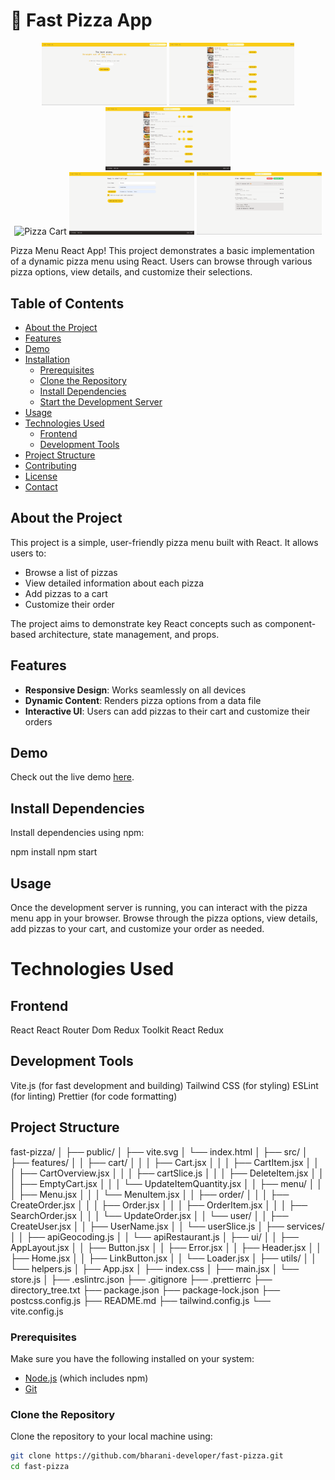 # 🍕 Fast Pizza App

<div align="center">
  <img src="https://github.com/bharani-developer/fast-pizza/blob/main/public/pizza1.png" alt="Pizza Home" width="200"/>
  <img src="https://github.com/bharani-developer/fast-pizza/blob/main/public/pizza2.png" alt="Pizza Menu" width="200"/>
  <img src="https://github.com/bharani-developer/fast-pizza/blob/main/public/pizza3.png" alt="Pizza Add" width="200"/>

</div>
<div align="center">
 <img src="https://github.com/bharani-developer/fast-pizza/blob/main/public/pizza45.png" alt="Pizza Cart" width="200"/>
  <img src="https://github.com/bharani-developer/fast-pizza/blob/main/public/pizza5.png" alt="Pizza Order" width="200"/>
  <img src="https://github.com/bharani-developer/fast-pizza/blob/main/public/pizza6.png" alt="Pizza Status" width="200"/>
</div>

Pizza Menu React App! This project demonstrates a basic implementation of a dynamic pizza menu using React. Users can browse through various pizza options, view details, and customize their selections.

## Table of Contents

- [About the Project](#about-the-project)
- [Features](#features)
- [Demo](#demo)
- [Installation](#installation)
  - [Prerequisites](#prerequisites)
  - [Clone the Repository](#clone-the-repository)
  - [Install Dependencies](#install-dependencies)
  - [Start the Development Server](#start-the-development-server)
- [Usage](#usage)
- [Technologies Used](#technologies-used)
  - [Frontend](#frontend)
  - [Development Tools](#development-tools)
- [Project Structure](#project-structure)
- [Contributing](#contributing)
- [License](#license)
- [Contact](#contact)

## About the Project

This project is a simple, user-friendly pizza menu built with React. It allows users to:

- Browse a list of pizzas
- View detailed information about each pizza
- Add pizzas to a cart
- Customize their order

The project aims to demonstrate key React concepts such as component-based architecture, state management, and props.

## Features

- **Responsive Design**: Works seamlessly on all devices
- **Dynamic Content**: Renders pizza options from a data file
- **Interactive UI**: Users can add pizzas to their cart and customize their orders

## Demo

Check out the live demo [here](https://bharani-developer.github.io/fast-pizza/).

## Install Dependencies

Install dependencies using npm:

npm install
npm start

## Usage

Once the development server is running, you can interact with the pizza menu app in your browser. Browse through the pizza options, view details, add pizzas to your cart, and customize your order as needed.

# Technologies Used

## Frontend

React
React Router Dom
Redux Toolkit
React Redux

## Development Tools

Vite.js (for fast development and building)
Tailwind CSS (for styling)
ESLint (for linting)
Prettier (for code formatting)

## Project Structure

fast-pizza/
│
├── public/
│ ├── vite.svg
│ └── index.html
│
├── src/
│ ├── features/
│ │ ├── cart/
│ │ │ ├── Cart.jsx
│ │ │ ├── CartItem.jsx
│ │ │ ├── CartOverview.jsx
│ │ │ ├── cartSlice.js
│ │ │ ├── DeleteItem.jsx
│ │ │ ├── EmptyCart.jsx
│ │ │ └── UpdateItemQuantity.jsx
│ │ ├── menu/
│ │ │ ├── Menu.jsx
│ │ │ └── MenuItem.jsx
│ │ ├── order/
│ │ │ ├── CreateOrder.jsx
│ │ │ ├── Order.jsx
│ │ │ ├── OrderItem.jsx
│ │ │ ├── SearchOrder.jsx
│ │ │ └── UpdateOrder.jsx
│ │ └── user/
│ │ ├── CreateUser.jsx
│ │ ├── UserName.jsx
│ │ └── userSlice.js
│ ├── services/
│ │ ├── apiGeocoding.js
│ │ └── apiRestaurant.js
│ ├── ui/
│ │ ├── AppLayout.jsx
│ │ ├── Button.jsx
│ │ ├── Error.jsx
│ │ ├── Header.jsx
│ │ ├── Home.jsx
│ │ ├── LinkButton.jsx
│ │ └── Loader.jsx
│ ├── utils/
│ │ └── helpers.js
│ ├── App.jsx
│ ├── index.css
│ ├── main.jsx
│ └── store.js
│
├── .eslintrc.json
├── .gitignore
├── .prettierrc
├── directory_tree.txt
├── package.json
├── package-lock.json
├── postcss.config.js
├── README.md
├── tailwind.config.js
└── vite.config.js

### Prerequisites

Make sure you have the following installed on your system:

- [Node.js](https://nodejs.org/) (which includes npm)
- [Git](https://git-scm.com/)

### Clone the Repository

Clone the repository to your local machine using:

```sh
git clone https://github.com/bharani-developer/fast-pizza.git
cd fast-pizza
```
